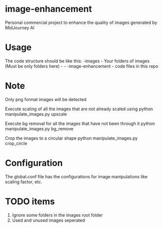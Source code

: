 # image-enhancement
Personal commercial project to enhance the quality of images generated by MidJourney AI

# Usage
The code structure should be like this:
-images
    - Your folders of images (Must be only folders here)
    -
    -
-image-enhancement
    - code files in this repo

# Note
Only png format images will be detected

Execute scaling of all the images that are not already scaled using
python manipulate_images.py upscale

Execute bg removal for all the images that have not been through it
python manipulate_images.py bg_remove

Crop the images to a circular shape
python manipulate_images.py crop_circle

# Configuration
The global.conf file has the configurations for image manipulations like scaling factor, etc.

# TODO items
1. Ignore some folders in the images root folder
2. Used and unused images seperated
 